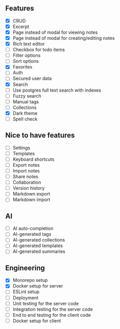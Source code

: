 ## Features

- [x] CRUD
- [x] Excerpt
- [x] Page instead of modal for viewing notes
- [x] Page instead of modal for creating/editing notes
- [x] Rich text editor
- [ ] Checkbox for todo items
- [ ] Filter options
- [ ] Sort options
- [x] Favorites
- [ ] Auth
- [ ] Secured user data
- [x] Search
- [ ] Use postgres full text search with indexes
- [ ] Fuzzy search
- [ ] Manual tags
- [ ] Collections
- [x] Dark theme
- [ ] Spell check

## Nice to have features

- [ ] Settings
- [ ] Templates
- [ ] Keyboard shortcuts
- [ ] Export notes
- [ ] Import notes
- [ ] Share notes
- [ ] Collaboration
- [ ] Version history
- [ ] Markdown export
- [ ] Markdown import

## AI

- [ ] AI auto-completion
- [ ] AI-generated tags
- [ ] AI-generated collections
- [ ] AI-generated templates
- [ ] AI-generated summaries

## Engineering

- [x] Monorepo setup
- [x] Docker setup for server
- [ ] ESLint setup
- [ ] Deployment
- [ ] Unit testing for the server code
- [ ] Integration testing for the server code
- [ ] End to end testing for the client code
- [ ] Docker setup for client

